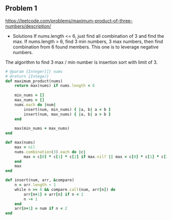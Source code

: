 ## Problem 1

https://leetcode.com/problems/maximum-product-of-three-numbers/description/

* Solutions
If nums.length <= 6, just find all combination of 3 and find the max.
If nums.length > 6, find 3 min numbers, 3 max numbers, then find combination from 6 found members. This one is to leverage negative numbers. 

The algorithm to find 3 max / min number is insertion sort with limit of 3.

```ruby
# @param {Integer[]} nums
# @return {Integer}
def maximum_product(nums)
    return max(nums) if nums.length < 6
    
    min_nums = []
    max_nums = []
    nums.each do |num|
        insert(num, min_nums) { |a, b| a < b }
        insert(num, max_nums) { |a, b| a > b }
    end
    
    max(min_nums + max_nums)
end

def max(nums)
    max = nil
    nums.combination(3).each do |c|
        max = c[0] * c[1] * c[2] if max.nil? || max < c[0] * c[1] * c[2]
    end
    max
end

def insert(num, arr, &compare)
    n = arr.length - 1
    while n >= 0 && compare.call(num, arr[n]) do
        arr[n+1] = arr[n] if n < 2
        n -= 1
    end
    arr[n+1] = num if n < 2
end
```
